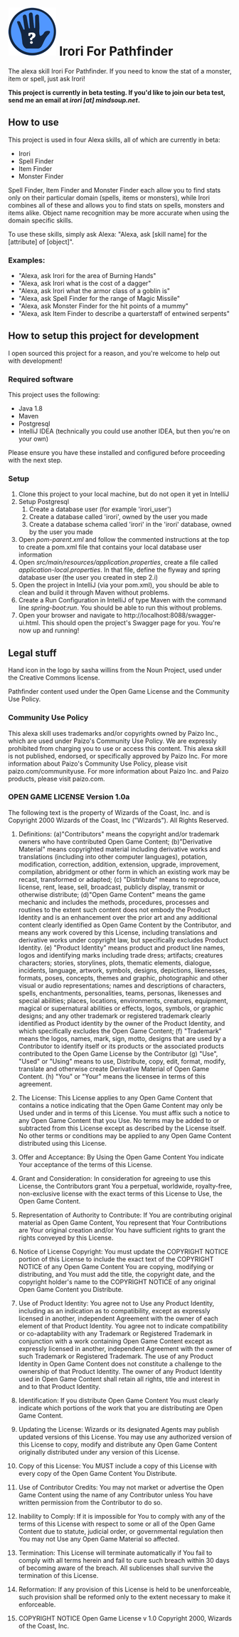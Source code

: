# ![Irori](https://github.com/MindsoupLabs/Alexa-Irori/raw/master/src/main/resources/alexa/logo/logo-small.png) Irori For Pathfinder
The alexa skill Irori For Pathfinder. If you need to know the stat of a monster, item or spell, just ask Irori!

**This project is currently in beta testing. If you'd like to join our beta test, send me an email at *irori [at] mindsoup.net*.**

## How to use
This project is used in four Alexa skills, all of which are currently in beta:
* Irori
* Spell Finder
* Item Finder
* Monster Finder

Spell Finder, Item Finder and Monster Finder each allow you to find stats only on their particular domain (spells, items or monsters), while Irori combines all of these and allows you to find stats on spells, monsters and items alike. Object name recognition may be more accurate when using the domain specific skills.

To use these skills, simply ask Alexa: "Alexa, ask [skill name] for the [attribute] of [object]". 

### Examples:
* "Alexa, ask Irori for the area of Burning Hands"
* "Alexa, ask Irori what is the cost of a dagger"
* "Alexa, ask Irori what the armor class of a goblin is"
* "Alexa, ask Spell Finder for the range of Magic Missile"
* "Alexa, ask Monster Finder for the hit points of a mummy"
* "Alexa, ask Item Finder to describe a quarterstaff of entwined serpents" 

## How to setup this project for development
I open sourced this project for a reason, and you're welcome to help out with development!

### Required software
This project uses the following:

* Java 1.8
* Maven
* Postgresql
* IntelliJ IDEA (technically you could use another IDEA, but then you're on your own)

Please ensure you have these installed and configured before proceeding with the next step.

### Setup
1. Clone this project to your local machine, but do not open it yet in IntelliJ
1. Setup Postgresql
   1. Create a database user (for example 'irori_user')
   1. Create a database called 'irori', owned by the user you made
   1. Create a database schema called 'irori' in the 'irori' database, owned by the user you made
1. Open *pom-parent.xml* and follow the commented instructions at the top to create a pom.xml file that contains your local database user information
1. Open  *src/main/resources/application.properties*, create a file called *application-local.properties*. In that file, define the flyway and spring database user (the user you created in step 2.i)
1. Open the project in IntelliJ (via your pom.xml), you should be able to clean and build it through Maven without problems.
1. Create a Run Configuration in IntelliJ of type Maven with the command line *spring-boot:run*. You should be able to run this without problems. 
1. Open your browser and navigate to http://localhost:8088/swagger-ui.html. This should open the project's Swagger page for you. You're now up and running!

## Legal stuff
Hand icon in the logo by sasha willins from the Noun Project, used under the Creative Commons license.

Pathfinder content used under the Open Game License and the Community Use Policy.

### Community Use Policy
This alexa skill uses trademarks and/or copyrights owned by Paizo Inc., which are used under Paizo's Community Use Policy. We are expressly prohibited from charging you to use or access this content. This alexa skill is not published, endorsed, or specifically approved by Paizo Inc. For more information about Paizo's Community Use Policy, please visit paizo.com/communityuse. For more information about Paizo Inc. and Paizo products, please visit paizo.com.

### OPEN GAME LICENSE Version 1.0a
The following text is the property of Wizards of the Coast, Inc. and is Copyright 2000 Wizards of the Coast, Inc ("Wizards"). All Rights Reserved.

1. Definitions: (a)"Contributors" means the copyright and/or trademark owners who have contributed Open Game Content; (b)"Derivative Material" means copyrighted material including derivative works and translations (including into other computer languages), potation, modification, correction, addition, extension, upgrade, improvement, compilation, abridgment or other form in which an existing work may be recast, transformed or adapted; (c) "Distribute" means to reproduce, license, rent, lease, sell, broadcast, publicly display, transmit or otherwise distribute; (d)"Open Game Content" means the game mechanic and includes the methods, procedures, processes and routines to the extent such content does not embody the Product Identity and is an enhancement over the prior art and any additional content clearly identified as Open Game Content by the Contributor, and means any work covered by this License, including translations and derivative works under copyright law, but specifically excludes Product Identity. (e) "Product Identity" means product and product line names, logos and identifying marks including trade dress; artifacts; creatures characters; stories, storylines, plots, thematic elements, dialogue, incidents, language, artwork, symbols, designs, depictions, likenesses, formats, poses, concepts, themes and graphic, photographic and other visual or audio representations; names and descriptions of characters, spells, enchantments, personalities, teams, personas, likenesses and special abilities; places, locations, environments, creatures, equipment, magical or supernatural abilities or effects, logos, symbols, or graphic designs; and any other trademark or registered trademark clearly identified as Product identity by the owner of the Product Identity, and which specifically excludes the Open Game Content; (f) "Trademark" means the logos, names, mark, sign, motto, designs that are used by a Contributor to identify itself or its products or the associated products contributed to the Open Game License by the Contributor (g) "Use", "Used" or "Using" means to use, Distribute, copy, edit, format, modify, translate and otherwise create Derivative Material of Open Game Content. (h) "You" or "Your" means the licensee in terms of this agreement.

2. The License: This License applies to any Open Game Content that contains a notice indicating that the Open Game Content may only be Used under and in terms of this License. You must affix such a notice to any Open Game Content that you Use. No terms may be added to or subtracted from this License except as described by the License itself. No other terms or conditions may be applied to any Open Game Content distributed using this License.

3. Offer and Acceptance: By Using the Open Game Content You indicate Your acceptance of the terms of this License.

4. Grant and Consideration: In consideration for agreeing to use this License, the Contributors grant You a perpetual, worldwide, royalty-free, non-exclusive license with the exact terms of this License to Use, the Open Game Content.

5. Representation of Authority to Contribute: If You are contributing original material as Open Game Content, You represent that Your Contributions are Your original creation and/or You have sufficient rights to grant the rights conveyed by this License.

6. Notice of License Copyright: You must update the COPYRIGHT NOTICE portion of this License to include the exact text of the COPYRIGHT NOTICE of any Open Game Content You are copying, modifying or distributing, and You must add the title, the copyright date, and the copyright holder's name to the COPYRIGHT NOTICE of any original Open Game Content you Distribute.

7. Use of Product Identity: You agree not to Use any Product Identity, including as an indication as to compatibility, except as expressly licensed in another, independent Agreement with the owner of each element of that Product Identity. You agree not to indicate compatibility or co-adaptability with any Trademark or Registered Trademark in conjunction with a work containing Open Game Content except as expressly licensed in another, independent Agreement with the owner of such Trademark or Registered Trademark. The use of any Product Identity in Open Game Content does not constitute a challenge to the ownership of that Product Identity. The owner of any Product Identity used in Open Game Content shall retain all rights, title and interest in and to that Product Identity.

8. Identification: If you distribute Open Game Content You must clearly indicate which portions of the work that you are distributing are Open Game Content.

9. Updating the License: Wizards or its designated Agents may publish updated versions of this License. You may use any authorized version of this License to copy, modify and distribute any Open Game Content originally distributed under any version of this License.

10. Copy of this License: You MUST include a copy of this License with every copy of the Open Game Content You Distribute.

11. Use of Contributor Credits: You may not market or advertise the Open Game Content using the name of any Contributor unless You have written permission from the Contributor to do so.

12. Inability to Comply: If it is impossible for You to comply with any of the terms of this License with respect to some or all of the Open Game Content due to statute, judicial order, or governmental regulation then You may not Use any Open Game Material so affected.

13. Termination: This License will terminate automatically if You fail to comply with all terms herein and fail to cure such breach within 30 days of becoming aware of the breach. All sublicenses shall survive the termination of this License.

14. Reformation: If any provision of this License is held to be unenforceable, such provision shall be reformed only to the extent necessary to make it enforceable.

15. COPYRIGHT NOTICE
Open Game License v 1.0 Copyright 2000, Wizards of the Coast, Inc.

